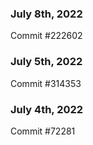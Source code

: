 ### July 8th, 2022

Commit #222602

### July 5th, 2022

Commit #314353


### July 4th, 2022

Commit #72281
